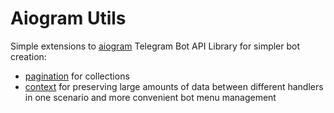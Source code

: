 # Aiogram Utils

Simple extensions to [aiogram](https://aiogram.dev) Telegram Bot API Library for simpler bot creation:

- [pagination](./pages) for collections
- [context](./context) for preserving large amounts of data between different handlers in one scenario 
  and more convenient bot menu management